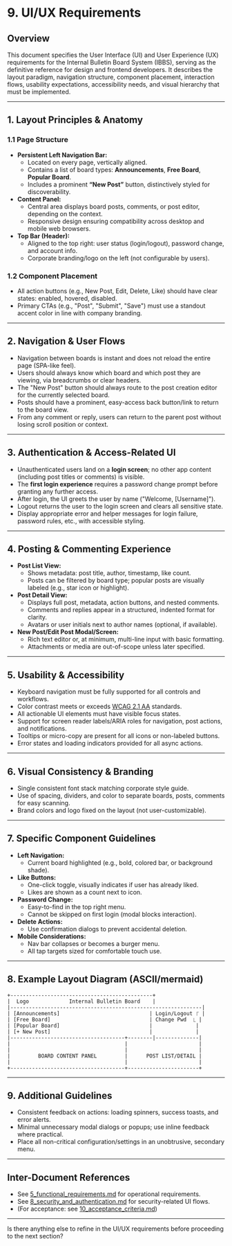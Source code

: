 # 9. UI/UX Requirements

## Overview
This document specifies the User Interface (UI) and User Experience (UX) requirements for the Internal Bulletin Board System (IBBS), serving as the definitive reference for design and frontend developers. It describes the layout paradigm, navigation structure, component placement, interaction flows, usability expectations, accessibility needs, and visual hierarchy that must be implemented.

---

## 1. Layout Principles & Anatomy

### 1.1 Page Structure
- **Persistent Left Navigation Bar:**
  - Located on every page, vertically aligned.
  - Contains a list of board types: **Announcements**, **Free Board**, **Popular Board**.
  - Includes a prominent **“New Post”** button, distinctively styled for discoverability.
- **Content Panel:**
  - Central area displays board posts, comments, or post editor, depending on the context.
  - Responsive design ensuring compatibility across desktop and mobile web browsers.
- **Top Bar (Header):**
  - Aligned to the top right: user status (login/logout), password change, and account info.
  - Corporate branding/logo on the left (not configurable by users).

### 1.2 Component Placement
- All action buttons (e.g., New Post, Edit, Delete, Like) should have clear states: enabled, hovered, disabled.
- Primary CTAs (e.g., "Post", "Submit", "Save") must use a standout accent color in line with company branding.

---

## 2. Navigation & User Flows
- Navigation between boards is instant and does not reload the entire page (SPA-like feel).
- Users should always know which board and which post they are viewing, via breadcrumbs or clear headers.
- The "New Post" button should always route to the post creation editor for the currently selected board.
- Posts should have a prominent, easy-access back button/link to return to the board view.
- From any comment or reply, users can return to the parent post without losing scroll position or context.

---

## 3. Authentication & Access-Related UI
- Unauthenticated users land on a **login screen**; no other app content (including post titles or comments) is visible.
- The **first login experience** requires a password change prompt before granting any further access.
- After login, the UI greets the user by name ("Welcome, [Username]").
- Logout returns the user to the login screen and clears all sensitive state.
- Display appropriate error and helper messages for login failure, password rules, etc., with accessible styling.

---

## 4. Posting & Commenting Experience
- **Post List View:**
  - Shows metadata: post title, author, timestamp, like count.
  - Posts can be filtered by board type; popular posts are visually labeled (e.g., star icon or highlight).
- **Post Detail View:**
  - Displays full post, metadata, action buttons, and nested comments.
  - Comments and replies appear in a structured, indented format for clarity.
  - Avatars or user initials next to author names (optional, if available).
- **New Post/Edit Post Modal/Screen:**
  - Rich text editor or, at minimum, multi-line input with basic formatting.
  - Attachments or media are out-of-scope unless later specified.

---

## 5. Usability & Accessibility
- Keyboard navigation must be fully supported for all controls and workflows.
- Color contrast meets or exceeds [WCAG 2.1 AA](https://www.w3.org/WAI/WCAG21/quickref/) standards.
- All actionable UI elements must have visible focus states.
- Support for screen reader labels/ARIA roles for navigation, post actions, and notifications.
- Tooltips or micro-copy are present for all icons or non-labeled buttons.
- Error states and loading indicators provided for all async actions.

---

## 6. Visual Consistency & Branding
- Single consistent font stack matching corporate style guide.
- Use of spacing, dividers, and color to separate boards, posts, comments for easy scanning.
- Brand colors and logo fixed on the layout (not user-customizable).

---

## 7. Specific Component Guidelines
- **Left Navigation:**
  - Current board highlighted (e.g., bold, colored bar, or background shade).
- **Like Buttons:**
  - One-click toggle, visually indicates if user has already liked.
  - Likes are shown as a count next to icon.
- **Password Change:**
  - Easy-to-find in the top right menu.
  - Cannot be skipped on first login (modal blocks interaction).
- **Delete Actions:**
  - Use confirmation dialogs to prevent accidental deletion.
- **Mobile Considerations:**
  - Nav bar collapses or becomes a burger menu.
  - All tap targets sized for comfortable touch use.

---

## 8. Example Layout Diagram (ASCII/mermaid)

```
+----------------------------------------------+
|  Logo             Internal Bulletin Board    |
|--------------------------------------------------------------|
| [Announcements]                             | Login/Logout ⎾ |
| [Free Board]                                | Change Pwd  ⎿ |
| [Popular Board]                             |              |
| [+ New Post]                                |              |
|-------------------------------------+--------|--------------|
|                                     |                       |
|                                     |                       |
|         BOARD CONTENT PANEL         |      POST LIST/DETAIL |
|                                     |                       |
+-------------------------------------+-----------------------+
```

---

## 9. Additional Guidelines
- Consistent feedback on actions: loading spinners, success toasts, and error alerts.
- Minimal unnecessary modal dialogs or popups; use inline feedback where practical.
- Place all non-critical configuration/settings in an unobtrusive, secondary menu.

---

## Inter-Document References
- See [5_functional_requirements.md](5_functional_requirements.md) for operational requirements.
- See [8_security_and_authentication.md](8_security_and_authentication.md) for security-related UI flows.
- (For acceptance: see [10_acceptance_criteria.md](10_acceptance_criteria.md))

---

Is there anything else to refine in the UI/UX requirements before proceeding to the next section?